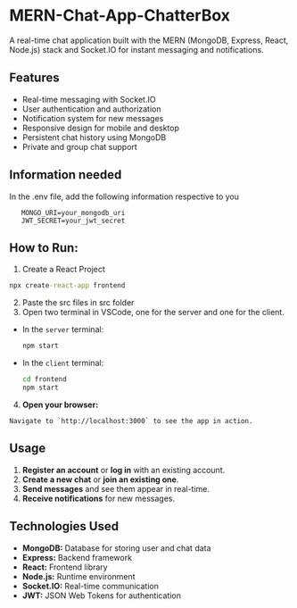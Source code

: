 # MERN-Chat-App-ChatterBox
A real-time chat application built with the MERN (MongoDB, Express, React, Node.js) stack and Socket.IO for instant messaging and notifications.

## Features
- Real-time messaging with Socket.IO
- User authentication and authorization
- Notification system for new messages
- Responsive design for mobile and desktop
- Persistent chat history using MongoDB
- Private and group chat support

## Information needed
In the .env file, add the following information respective to you
 ```env
    MONGO_URI=your_mongodb_uri
    JWT_SECRET=your_jwt_secret
 ```

## How to Run:

  1. Create a React Project
   ```cmd
   npx create-react-app frontend
   ```
  2. Paste the src files in src folder
  3. Open two terminal in VSCode, one for the server and one for the client.

  - In the `server` terminal:
    ```bash
    npm start
    ```

 - In the `client` terminal:
    ```bash
    cd frontend
    npm start
    ```
  4. **Open your browser:**

    Navigate to `http://localhost:3000` to see the app in action.

## Usage

1. **Register an account** or **log in** with an existing account.
2. **Create a new chat** or **join an existing one**.
3. **Send messages** and see them appear in real-time.
4. **Receive notifications** for new messages.

## Technologies Used

- **MongoDB:** Database for storing user and chat data
- **Express:** Backend framework
- **React:** Frontend library
- **Node.js:** Runtime environment
- **Socket.IO:** Real-time communication
- **JWT:** JSON Web Tokens for authentication

